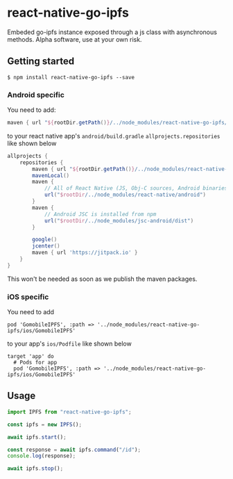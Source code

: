# react-native-go-ipfs

Embeded go-ipfs instance exposed through a js class with asynchronous methods. Alpha software, use at your own risk.

## Getting started

`$ npm install react-native-go-ipfs --save`

### Android specific

You need to add:
```groovy
maven { url "${rootDir.getPath()}/../node_modules/react-native-go-ipfs/android/local_repo" }
```
to your react native app's `android/build.gradle` `allprojects.repositories` like shown below
```groovy
allprojects {
    repositories {
        maven { url "${rootDir.getPath()}/../node_modules/react-native-go-ipfs/android/local_repo" }
        mavenLocal()
        maven {
            // All of React Native (JS, Obj-C sources, Android binaries) is installed from npm
            url("$rootDir/../node_modules/react-native/android")
        }
        maven {
            // Android JSC is installed from npm
            url("$rootDir/../node_modules/jsc-android/dist")
        }

        google()
        jcenter()
        maven { url 'https://jitpack.io' }
    }
}
```

This won't be needed as soon as we publish the maven packages.

### iOS specific

You need to add
```
pod 'GomobileIPFS', :path => '../node_modules/react-native-go-ipfs/ios/GomobileIPFS'
```
to your app's `ios/Podfile` like shown below

```
target 'app' do
  # Pods for app
  pod 'GomobileIPFS', :path => '../node_modules/react-native-go-ipfs/ios/GomobileIPFS'
```

## Usage

```javascript
import IPFS from "react-native-go-ipfs";

const ipfs = new IPFS();

await ipfs.start();

const response = await ipfs.command("/id");
console.log(response);

await ipfs.stop();
```
